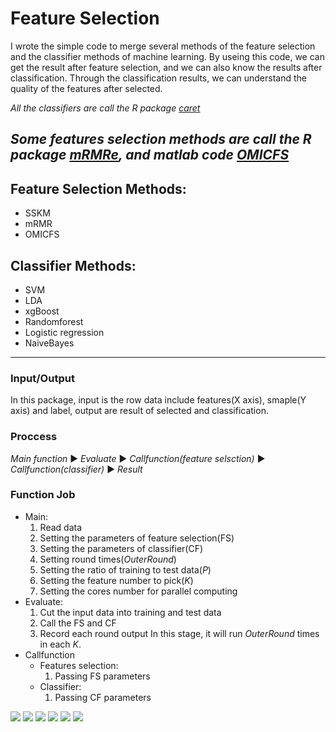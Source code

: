 # Feature Selection
I wrote the simple code to merge several methods of the feature selection and the classifier methods of machine learning.
By useing this code, we can get the result after feature selection, and we can also know the results after classification.
Through the classification results, we can understand the quality of the features after selected.

*All the classifiers are call the R package [*caret*](http://topepo.github.io/caret/index.html "caret")*

*Some features selection methods are call the R package [*mRMRe*](https://www.rdocumentation.org/packages/mRMRe/versions/1.0.1/topics/mRMR.classic " mRMRe v1.0.1"), and matlab code [*OMICFS*](https://github.com/lhqxinghun/bioinformatics/tree/master/OMICFS "Git-OMICFS")*
---
## Feature Selection Methods:
* SSKM
* mRMR
* OMICFS

## Classifier Methods:
* SVM
* LDA
* xgBoost
* Randomforest
* Logistic regression
* NaiveBayes
---
### Input/Output
In this package, input is the row data include features(X axis), smaple(Y axis) and label, output are result of selected and classification.

### Proccess
*Main function* ▶ *Evaluate* ▶ *Callfunction(feature selsction)* ▶ *Callfunction(classifier)* ▶ *Result*

### Function Job
* Main:
  1. Read data
  2. Setting the parameters of feature selection(FS)
  3. Setting the parameters of classifier(CF)
  4. Setting round times(*OuterRound*)
  5. Setting the ratio of training to test data(*P*)
  6. Setting the feature number to pick(*K*)
  7. Setting the cores number for parallel computing
* Evaluate:
  1. Cut the input data into training and test data
  2. Call the FS and CF
  3. Record each round output
  In this stage, it will run *OuterRound* times in each *K*.
* Callfunction
  - Features selection:
    1. Passing FS parameters
  - Classifier:
    1. Passing CF parameters

![](https://img.shields.io/badge/R-3.5.3-blue) ![](https://img.shields.io/badge/caret-6.0--82-blue) ![](https://img.shields.io/badge/doParallel-1.0.14-blue) ![](https://img.shields.io/badge/e1071-1.7--2-blue) ![](https://img.shields.io/badge/foreach-1.4.4-blue) ![](https://img.shields.io/badge/mRMRe-2.0.9-blue)
